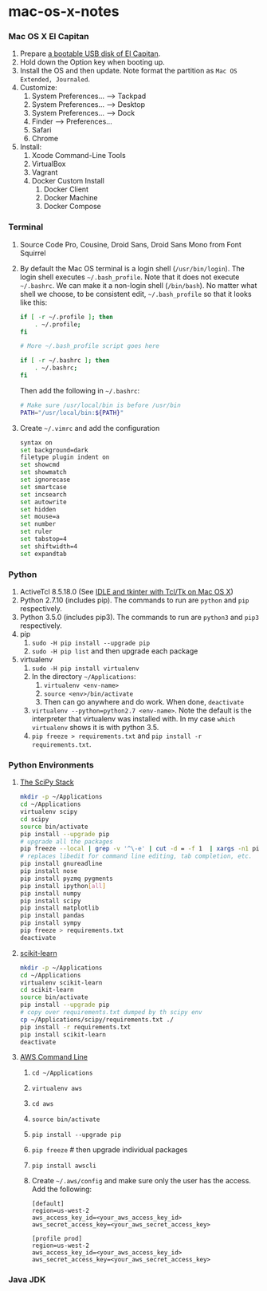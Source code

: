 mac-os-x-notes
==============

### Mac OS X El Capitan

1. Prepare [a bootable USB disk of El Capitan](https://www.google.com/search?q=bootable+USB+El+Capitan).
2. Hold down the Option key when booting up.
3. Install the OS and then update. Note format the partition as `Mac OS Extended, Journaled`.
5. Customize:
    1. System Preferences... --> Tackpad
    2. System Preferences... --> Desktop
    3. System Preferences... --> Dock
    4. Finder --> Preferences...
    5. Safari
    6. Chrome
6. Install:
    1. Xcode Command-Line Tools
    2. VirtualBox
    3. Vagrant
    4. Docker Custom Install
        1. Docker Client
        2. Docker Machine
        3. Docker Compose

### Terminal

1. Source Code Pro, Cousine, Droid Sans, Droid Sans Mono from Font Squirrel
2. By default the Mac OS terminal is a login shell (`/usr/bin/login`). The login shell executes `~/.bash_profile`. Note that it does not execute `~/.bashrc`. We can make it a non-login shell (`/bin/bash`). No matter what shell we choose, to be consistent edit, `~/.bash_profile` so that it looks like this:
    
    ```bash
    if [ -r ~/.profile ]; then
        . ~/.profile;
    fi
    
    # More ~/.bash_profile script goes here
    
    if [ -r ~/.bashrc ]; then
        . ~/.bashrc;
    fi
    ```
    
    Then add the following in `~/.bashrc`:
    
    ```bash
    # Make sure /usr/local/bin is before /usr/bin
    PATH="/usr/local/bin:${PATH}"
    ```

3. Create `~/.vimrc` and add the configuration

    ```bash
    syntax on
    set background=dark
    filetype plugin indent on
    set showcmd
    set showmatch
    set ignorecase
    set smartcase
    set incsearch
    set autowrite
    set hidden
    set mouse=a
    set number
    set ruler
    set tabstop=4
    set shiftwidth=4
    set expandtab
    ```

### Python

1. ActiveTcl 8.5.18.0 (See [IDLE and tkinter with Tcl/Tk on Mac OS X](https://www.python.org/download/mac/tcltk/))
2. Python 2.7.10 (includes pip). The commands to run are `python` and `pip` respectively.
3. Python 3.5.0 (includes pip3). The commands to run are `python3` and `pip3` respectively.
4. pip
    1. `sudo -H pip install --upgrade pip`
    2. `sudo -H pip list` and then upgrade each package
5. virtualenv
    1. `sudo -H pip install virtualenv`
    2. In the directory `~/Applications`:
        1. `virtualenv <env-name>`
        2. `source <env>/bin/activate`
        3. Then can go anywhere and do work. When done, `deactivate`
    3. `virtualenv --python=python2.7 <env-name>`. Note the default is the interpreter that virtualenv was installed with. In my case `which virtualenv` shows it is with python 3.5.
    4. `pip freeze > requirements.txt` and `pip install -r requirements.txt`.

### Python Environments

1. [The SciPy Stack](http://www.scipy.org/)

    ```bash
    mkdir -p ~/Applications
    cd ~/Applications
    virtualenv scipy
    cd scipy
    source bin/activate
    pip install --upgrade pip
    # upgrade all the packages
    pip freeze --local | grep -v '^\-e' | cut -d = -f 1  | xargs -n1 pip install --upgrade
    # replaces libedit for command line editing, tab completion, etc.
    pip install gnureadline
    pip install nose
    pip install pyzmq pygments
    pip install ipython[all]
    pip install numpy
    pip install scipy
    pip install matplotlib
    pip install pandas
    pip install sympy
    pip freeze > requirements.txt
    deactivate
    ```

2. [scikit-learn](http://scikit-learn.org/)

    ```bash
    mkdir -p ~/Applications
    cd ~/Applications
    virtualenv scikit-learn
    cd scikit-learn
    source bin/activate
    pip install --upgrade pip
    # copy over requirements.txt dumped by th scipy env
    cp ~/Applications/scipy/requirements.txt ./
    pip install -r requirements.txt
    pip install scikit-learn
    deactivate
    ```

3. [AWS Command Line](https://aws.amazon.com/cli/)
    1. `cd ~/Applications`
    2. `virtualenv aws`
    3. `cd aws`
    4. `source bin/activate`
    5. `pip install --upgrade pip`
    6. `pip freeze` # then upgrade individual packages
    7. `pip install awscli`
    8. Create `~/.aws/config` and make sure only the user has the access. Add the following:

        ```
        [default]
        region=us-west-2
        aws_access_key_id=<your_aws_access_key_id>
        aws_secret_access_key=<your_aws_secret_access_key>
        
        [profile prod]
        region=us-west-2
        aws_access_key_id=<your_aws_access_key_id>
        aws_secret_access_key=<your_aws_secret_access_key>
        ```

### Java JDK
